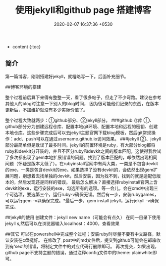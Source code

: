 ﻿---
layout: post
title:  "使用jekyll和github page 搭建博客"
date:   2020-02-07 16:37:36 +0530
categories:  博客
---

* content
{:toc}


## 简介

第一篇博客，刚刚搭建好jekyll，就粗略写一下。后面补充细节。

##博客环境的搭建

整个过程前后算下来得有整整一天，看了很多帖子，但走了不少弯路。建议在参考其他人的blog时注意一下别人的blog时间，
因为很可能他们记录的东西，在版本更新后，不加维护就没有多少实际价值了。

整个过程大致就两步：①github部分、②jekyll部分。
###github 仓库
①、github部分分为创建远程仓库、配置本地git环境、配置本地和远程的密钥、创建本地仓库。这些步骤完成后可以去jekyll主题官网下载blog模板，然后git常规操作：add、push可以在通过username.github.io访问效果。
###jekyll
②、jekyll部分最简单但是耽误了最多时间。jekyll的前置环境是ruby，有大部分blog都将ruby和devkit分开装的，并且不区分ruby和devkit之间的版本匹配，这使得我尝试了多次都出现了gem本地扩展错误的问题。找到了版本匹配的，却依然出现相同问题（怀疑是版本太低了）。在rubyinstall官网中有两大类，一类是不包含devkit的exe，一类是包含devkit的exe。如果选择了没有devkit的，会依然出现gem扩展问题，别想着去找单独的devkit，然后安装，因为找不到，找到的就是适配低版本的，然后发现还是同样的错误。
    最后怎么解决？直接选择rubyinstall官网上含devkit的exe，运行安装的exe，勾选所有的选项。等一会儿，会在cmd中出现三个可选项，要选第三个，运行ruby-v确保无误。然后有一步，安装rubygames，可以运行gem -v以确保完成。*最后一步，gem install jekyll，运行jekyll -v确保完成。

##jekyll的使用
      创建文件：jekyll new name（可能会有点久）
      在同一目录下使用 jekyll s,然后可以在浏览器输入localhost：4000，查看效果

##其它
      可以在powershell中完成整个过程；安装ruby时尽量不要有中文路径，默认安装在c盘挺好。
      在修改了_post中的md文件后，提交到github可能会在邮箱收到有‘seo’的错误，将制定文件中的对应代码行删除即可。
      再次提交，如果出现，github page不支持主题的错误，通过注释config文件中的theme: plainwhite即可。
      